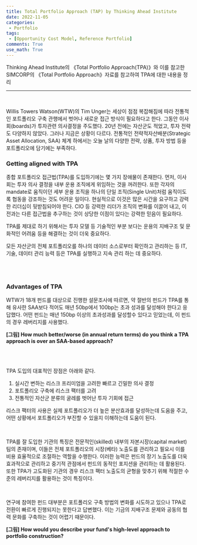 ```yaml
---
title: Total Portfolio Approach (TAP) by Thinking Ahead Institute
date: 2022-11-05
categories:
 - Portfolio
tags:
 - [Opportunity Cost Model, Reference Portfolio]
comments: True
use_math: True
---
```


Thinking Ahead Institute의 《Total Portfolio Approach(TPA)》와 이를 참고한 SIMCORP의 《Total Portfolio Approach》자료를 참고하여 TPA에 대한 내용을 정리

***

<br>

Willis Towers Watson(WTW)의 Tim Unger는 세상이 점점 복잡해짐에 따라 전통적인 포트폴리오 구축 관행에서 벗어나 새로운 접근 방식이 필요하다고 한다. 그동안 이사회(boards)가 투자관련 의사결정을 주도했다. 20년 전에는 자산군도 적었고, 투자 전략도 다양하지 않았다. 그러나 지금은 상황이 다르다. 전통적인 전략적자산배분(Strategic Asset Allocation, SAA) 체계 하에서는 오늘 날의 다양한 전략, 상품, 투자 방법 등을 포트폴리오에 담기에는 부족하다.

### Getting aligned with TPA

종합 포트폴리오 접근법(TPA)를 도입하기에는 몇 가지 장애물이 존재한다. 먼저, 이사회는 투자 의사 결정을 내부 운용 조직에게 위임하는 것을 꺼려한다. 또한 각자의 mandate로 움직이던 세부 운용 조직을 하나의 단일 조직(Single Unit)처럼 움직이도록 협동을 강조하는 것도 어려운 일이다. 현실적으로 이것은 많은 시간을 요구하고 강력한 리더십이 뒷받침되어야 한다. CIO 등 강력한 리더가 조직의 변화를 이끌어 내고, 이전과는 다른 접근법을 추구하는 것이 상당한 이점이 있다는 강력한 믿음이 필요하다.

TPA를 제대로 하기 위해서는 투자 모델 등 기술적인 부분 보다는 운용의 지배구조 및 문화적인 어려움 등을 해결하는 것이 더욱 중요하다.

모든 자산군의 전체 포트폴리오를 하나의 데이터 소스로부터 확인하고 관리하는 등 IT, 기술, 데이터 관리 능력 등은 TPA를 실행하고 지속 관리 하는 데 중요하다.

<br><br>

### Advantages of TPA

WTW가 18개 펀드를 대상으로 진행한 설문조사에 따르면, 약 절반의 펀드가 TPA를 통해 유사한 SAA보다 적어도 매년 50bp에서 100bp는 초과 성과를 달성해야 한다고 응답했다. 어떤 펀드는 매년 150bp 이상의 초과성과를 달성할수 있다고 믿었는데, 이 펀드의 경우 레버리지를 사용했다.

<b>[그림] How much better/worse (in annual return terms) do you think a TPA approach is over an SAA-based approach?</b>

<br><br>

TPA 도입의 대표적인 장점은 아래와 같다.

1. 실시간 변하는 리스크 프리미엄을 고려한 빠르고 긴밀한 의사 결정
2. 포트폴리오 구축에 리스크 팩터를 고려
3. 전통적인 자산군 분류의 굴레를 벗어난 투자 기회에 접근

리스크 팩터의 사용은 실제 포트폴리오가 더 높은 분산효과를 달성하는데 도움을 주고, 어떤 상황에서 포트폴리오가 부진할 수 있을지 이해하는데 도움이 된다.

<br>

TPA를 잘 도입한 기관의 특징은 전문적인(skilled) 내부의 자본시장(capital market) 팀의 존재이며, 이들은  전체 포트폴리오의 시장(베타) 노출도를 관리하고 필요시 이를 비용 효율적으로 조절하는 역할을 수행한다. 이러한 능력은 펀드의 장기 노출도를 더욱 효과적으로 관리하고 중기적 관점에서 펀드의 동적인 포지션을 관리하는 데 활용된다. 또한 TPA가 고도화된 기관의 경우 리스크 팩터 노출도의 균형을 맞추기 위해 적절한 수준의 레버리지를 활용하는 것이 특징이다.

<br>

연구에 참여한 펀드 대부분은 포트폴리오 구축 방법의 변화를 시도하고 있으나 TPA로 전환이 빠르게 진행되지는 못한다고 답변했다. 이는 기금의 지배구조 문제와 공동의 협력 문화를 구축하는 것이 어렵기 때문이다.

<b>[그림] How would you describe your fund's high-level approach to portfolio construction?</b>